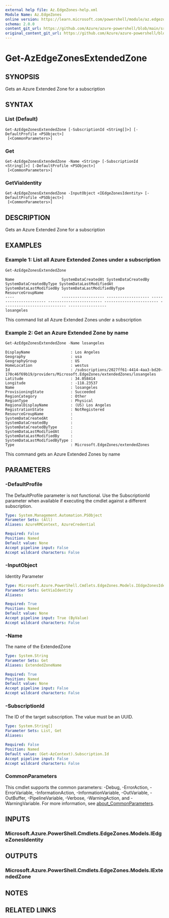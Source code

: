 ```yaml
---
external help file: Az.EdgeZones-help.xml
Module Name: Az.EdgeZones
online version: https://learn.microsoft.com/powershell/module/az.edgezones/get-azedgezonesextendedzone
schema: 2.0.0
content_git_url: https://github.com/Azure/azure-powershell/blob/main/src/EdgeZones/EdgeZones/help/Get-AzEdgeZonesExtendedZone.md
original_content_git_url: https://github.com/Azure/azure-powershell/blob/main/src/EdgeZones/EdgeZones/help/Get-AzEdgeZonesExtendedZone.md
---
```


# Get-AzEdgeZonesExtendedZone

## SYNOPSIS
Gets an Azure Extended Zone for a subscription

## SYNTAX

### List (Default)
```
Get-AzEdgeZonesExtendedZone [-SubscriptionId <String[]>] [-DefaultProfile <PSObject>]
 [<CommonParameters>]
```

### Get
```
Get-AzEdgeZonesExtendedZone -Name <String> [-SubscriptionId <String[]>] [-DefaultProfile <PSObject>]
 [<CommonParameters>]
```

### GetViaIdentity
```
Get-AzEdgeZonesExtendedZone -InputObject <IEdgeZonesIdentity> [-DefaultProfile <PSObject>]
 [<CommonParameters>]
```

## DESCRIPTION
Gets an Azure Extended Zone for a subscription

## EXAMPLES

### Example 1: List all Azure Extended Zones under a subscription
```powershell
Get-AzEdgeZonesExtendedZone
```

```output
Name                     SystemDataCreatedAt SystemDataCreatedBy SystemDataCreatedByType SystemDataLastModifiedAt SystemDataLastModifiedBy SystemDataLastModifiedByType ResourceGroupName
----                     ------------------- ------------------- ----------------------- ------------------------ ------------------------ ---------------------------- -----------------
losangeles
```

This command list all Azure Extended Zones under a subscription

### Example 2: Get an Azure Extended Zone by name
```powershell
Get-AzEdgeZonesExtendedZone -Name losangeles
```

```output
DisplayName                  : Los Angeles
Geography                    : usa
GeographyGroup               : US
HomeLocation                 : westus
Id                           : /subscriptions/2027ff61-4414-4aa3-bd20-170c46f69b19/providers/Microsoft.EdgeZones/extendedZones/losangeles
Latitude                     : 34.058414
Longitude                    : -118.23537
Name                         : losangeles
ProvisioningState            : Succeeded
RegionCategory               : Other
RegionType                   : Physical
RegionalDisplayName          : (US) Los Angeles
RegistrationState            : NotRegistered
ResourceGroupName            :
SystemDataCreatedAt          :
SystemDataCreatedBy          :
SystemDataCreatedByType      :
SystemDataLastModifiedAt     :
SystemDataLastModifiedBy     :
SystemDataLastModifiedByType :
Type                         : Microsoft.EdgeZones/extendedZones
```

This command gets an Azure Extended Zones by name

## PARAMETERS

### -DefaultProfile
The DefaultProfile parameter is not functional.
Use the SubscriptionId parameter when available if executing the cmdlet against a different subscription.

```yaml
Type: System.Management.Automation.PSObject
Parameter Sets: (All)
Aliases: AzureRMContext, AzureCredential

Required: False
Position: Named
Default value: None
Accept pipeline input: False
Accept wildcard characters: False
```

### -InputObject
Identity Parameter

```yaml
Type: Microsoft.Azure.PowerShell.Cmdlets.EdgeZones.Models.IEdgeZonesIdentity
Parameter Sets: GetViaIdentity
Aliases:

Required: True
Position: Named
Default value: None
Accept pipeline input: True (ByValue)
Accept wildcard characters: False
```

### -Name
The name of the ExtendedZone

```yaml
Type: System.String
Parameter Sets: Get
Aliases: ExtendedZoneName

Required: True
Position: Named
Default value: None
Accept pipeline input: False
Accept wildcard characters: False
```

### -SubscriptionId
The ID of the target subscription.
The value must be an UUID.

```yaml
Type: System.String[]
Parameter Sets: List, Get
Aliases:

Required: False
Position: Named
Default value: (Get-AzContext).Subscription.Id
Accept pipeline input: False
Accept wildcard characters: False
```

### CommonParameters
This cmdlet supports the common parameters: -Debug, -ErrorAction, -ErrorVariable, -InformationAction, -InformationVariable, -OutVariable, -OutBuffer, -PipelineVariable, -Verbose, -WarningAction, and -WarningVariable. For more information, see [about_CommonParameters](http://go.microsoft.com/fwlink/?LinkID=113216).

## INPUTS

### Microsoft.Azure.PowerShell.Cmdlets.EdgeZones.Models.IEdgeZonesIdentity

## OUTPUTS

### Microsoft.Azure.PowerShell.Cmdlets.EdgeZones.Models.IExtendedZone

## NOTES

## RELATED LINKS
